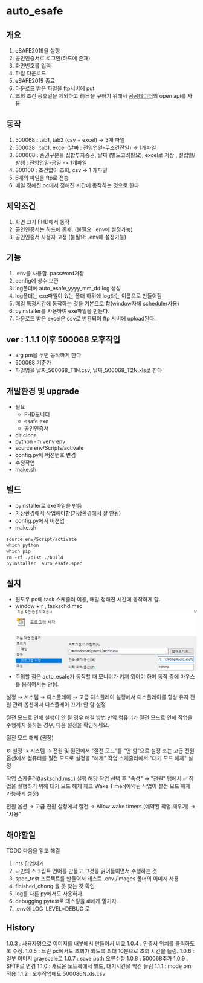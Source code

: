 # auto_esafe

## 개요

1. eSAFE2019을 실행
2. 공인인증서로 로그인(하드에 존재)
3. 화면번호를 입력
4. 파일 다운로드
5. eSAFE2019 종료
6. 다운로드 받은 파일을 ftp서버에 put
7. 조회 조건 공휴일을 제외하고 前日을 구하기 위해서 [공공데이터](https://www.data.go.kr/)의 open api를 사용

## 동작

1. 500068 : tab1, tab2 (csv + excel) -> 3개 파일
2. 500038 : tab1, excel (날짜 : 전영업일-무조건전일) -> 1개파일
3. 800008 : 증권구분을 집합투자증권, 날짜 (별도고려필요), excel로 저장 , 설립일/발행 : 전영업일-금일 -> 1개파일
4. 800100 : 조건없이 조회, csv -> 1 개파일
5. 6개의 파일을 ftp로 전송
6. 매일 정해진 pc에서 정해진 시간에 동작하는 것으로 한다.

## 제약조건

1. 화면 크기 FHD에서 동작
2. 공인인증서는 하드에 존재. (불필요: .env에 설정가능)
3. 공인인증서 사용자 고정 (불필요: .env에 설정가능)

## 기능

1. .env를 사용함. password저장
2. config에 상수 보관
3. log폴더에 auto_esafe_yyyy_mm_dd.log 생성
4. log폴더는 exe파일이 있는 폴더 하위에 log라는 이름으로 만들어짐
5. 매일 특정시간에 동작하는 것을 기본으로 함(window자체 scheduler사용)
6. pyinstaller를 사용하여 exe파일을 만든다.
7. 다운로드 받은 excel은 csv로 변환되어 ftp 서버에 upload된다.

## ver : 1.1.1 이후 500068 오후작업

- arg pm을 두면 동작하게 한다
- 500068 기준가
- 파일명을  날짜_500068_T1N.csv, 날짜_500068_T2N.xls로 한다

## 개발환경 및 upgrade

- 필요
  - FHD모니터
  - esafe.exe
  - 공인인증서
- git clone
- python -m venv env
- source env/Scripts/activate
- config.py에 버젼번호 변경
- 수정작업
- make.sh

## 빌드

- pyinstaller로 exe파일을 만듬
- 가상환경에서 작업해야함(가상환경에서 잘 안됨)
- config.py에서 버젼업
- make.sh

```shell
source env/Script/activate
which python
which pip
rm -rf ./dist ./build
pyinstaller  auto_esafe.spec
```

## 설치

- 윈도우 pc에 task 스케줄러 이용, 매일 정해진 시간에 동작하게 함.
- window + r , taskschd.msc
![설치내용](doc/images/taskmng1.png)
- 주의할 점은 auto_esafe가 동작할 때 모니터가 켜져 있어야 하며 동작 중에 마우스를 움직여서는 안됨.

설정 → 시스템 → 디스플레이 → 고급 디스플레이 설정에서 디스플레이를 항상 유지
전원 관리 옵션에서 디스플레이 끄기: 안 함 설정

절전 모드로 인해 실행이 안 될 경우 해결 방법
만약 컴퓨터가 절전 모드로 인해 작업을 수행하지 못하는 경우, 다음 설정을 확인하세요.

절전 모드 해제 (권장)

⚙ 설정 → 시스템 → 전원 및 절전에서 "절전 모드"를 "안 함"으로 설정
또는 고급 전원 옵션에서 컴퓨터를 절전 모드로 설정을 "해제"
작업 스케줄러에서 "대기 모드 해제" 설정

작업 스케줄러(taskschd.msc) 실행
해당 작업 선택 후 "속성" → "전원" 탭에서
✅ 작업을 실행하기 위해 대기 모드 해제 체크
Wake Timer(예약된 작업이 절전 모드 해제 가능하게 설정)

전원 옵션 → 고급 전원 설정에서
절전 → Allow wake timers (예약된 작업 깨우기) → "사용"

## 해야할일

TODO  다음을 읽고 해결

1. hts 팝업제거
2. 나만의 스크립트 언어를 만들고 그것을 읽어들이면서 수행하는 것.
3. spec_test 프로젝트를 만들어서 테스트 .env /images 폴더의 이미지 사용
4. finished_chong 을 못 찾는 것 확인
5. log를 다른 py에서도 사용하자.
6. debugging pytest로 테스팅을 ai에게 맡기자.
7. .env에 LOG_LEVEL=DEBUG 로

## History

1.0.3 : 사용자명으로 이미지를 내부에서 만들어서 비교
1.0.4 : 인증서 위치를 클릭하도록 수정.
1.0.5 : 느린 pc에서도 조회가 되도록 최대 10분으로 조회 시간을 늘림.
1.0.6 : 일부 이미지 grayscale로
1.0.7 : save path 오류수정
1.0.8 : 500068추가
1.0.9 : SFTP로 변경
1.1.0 : 새로운 노트북에서 빌드, 대기시간을 약간 늘림
1.1.1 : mode pm 적용
1.1.2 : 오후작업에도 500086N.xls.csv
